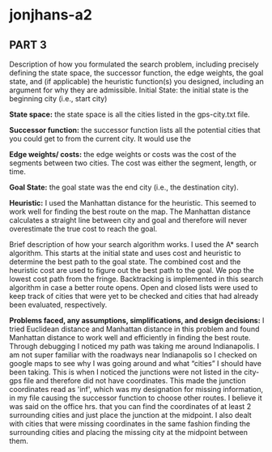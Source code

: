
# jonjhans-a2

## PART 3

Description of how you formulated the search problem, including precisely defining the state space, the successor function, the edge weights, the goal state, and (if applicable) the heuristic function(s) you designed, including an argument for why they are admissible.
Initial State: the initial state is the beginning city (i.e., start city)

**State space:** the state space is all the cities listed in the gps-city.txt file.

**Successor function:** the successor function lists all the potential cities that you could get to from the current city. It would use the

**Edge weights/ costs:** the edge weights or costs was the cost of the segments between two cities. The cost was either the segment, length, or time.

**Goal State:** the goal state was the end city (i.e., the destination city).

**Heuristic:** I used the Manhattan distance for the heuristic. This seemed to work well for finding the best route on the map. The Manhattan distance calculates a straight line between city and goal and therefore will never overestimate the true cost to reach the goal.

Brief description of how your search algorithm works. I used the A* search algorithm. This starts at the initial state and uses cost and heuristic to determine the best path to the goal state. The combined cost and the heuristic cost are used to figure out the best path to the goal. We pop the lowest cost path from the fringe. Backtracking is implemented in this search algorithm in case a better route opens. Open and closed lists were used to keep track of cities that were yet to be checked and cities that had already been evaluated, respectively.

**Problems faced, any assumptions, simplifications, and design decisions:**
I tried Euclidean distance and Manhattan distance in this problem and found Manhattan distance to work well and efficiently in finding the best route.
Through debugging I noticed my path was taking me around Indianapolis. I am not super familiar with the roadways near Indianapolis so I checked on google maps to see why I was going around and what “cities” I should have been taking. This is when I noticed the junctions were not listed in the city-gps file and therefore did not have coordinates. This made the junction coordinates read as 'inf', which was my designation for missing information, in my file causing the successor function to choose other routes. I believe it was said on the office hrs. that you can find the coordinates of at least 2 surrounding cities and just place the junction at the midpoint.
I also dealt with cities that were missing coordinates in the same fashion finding the surrounding cities and placing the missing city at the midpoint between them.

